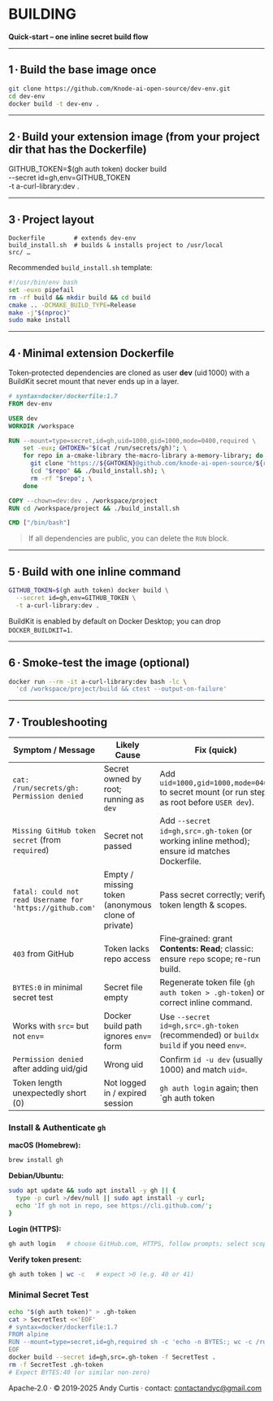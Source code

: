 # BUILDING

**Quick‑start – one inline secret build flow**

---

## 1 · Build the base image once

```bash
git clone https://github.com/Knode-ai-open-source/dev-env.git
cd dev-env
docker build -t dev-env .
```
---

## 2 · Build your extension image (from your project dir that has the Dockerfile)
GITHUB_TOKEN=$(gh auth token) docker build \
--secret id=gh,env=GITHUB_TOKEN \
-t a-curl-library:dev .

---

## 3 · Project layout

```
Dockerfile        # extends dev-env
build_install.sh  # builds & installs project to /usr/local
src/ …
```

Recommended `build_install.sh` template:

```bash
#!/usr/bin/env bash
set -euxo pipefail
rm -rf build && mkdir build && cd build
cmake .. -DCMAKE_BUILD_TYPE=Release
make -j"$(nproc)"
sudo make install
```

---

## 4 · Minimal extension **Dockerfile**

Token‑protected dependencies are cloned as user **dev** (uid 1000) with a BuildKit secret mount that never ends up in a layer.

```dockerfile
# syntax=docker/dockerfile:1.7
FROM dev-env

USER dev
WORKDIR /workspace

RUN --mount=type=secret,id=gh,uid=1000,gid=1000,mode=0400,required \
    set -eux; GHTOKEN="$(cat /run/secrets/gh)"; \
    for repo in a-cmake-library the-macro-library a-memory-library; do \
      git clone "https://${GHTOKEN}@github.com/knode-ai-open-source/${repo}.git" "$repo"; \
      (cd "$repo" && ./build_install.sh); \
      rm -rf "$repo"; \
    done

COPY --chown=dev:dev . /workspace/project
RUN cd /workspace/project && ./build_install.sh

CMD ["/bin/bash"]
```

> If all dependencies are public, you can delete the `RUN` block.

---

## 5 · Build with **one inline command**

```bash
GITHUB_TOKEN=$(gh auth token) docker build \
  --secret id=gh,env=GITHUB_TOKEN \
  -t a-curl-library:dev .
```

BuildKit is enabled by default on Docker Desktop; you can drop `DOCKER_BUILDKIT=1`.

---

## 6 · Smoke‑test the image (optional)

```bash
docker run --rm -it a-curl-library:dev bash -lc \
  'cd /workspace/project/build && ctest --output-on-failure'
```

---

## 7 · Troubleshooting

| Symptom / Message                                         | Likely Cause                                       | Fix (quick)                                                                                  |
| --------------------------------------------------------- | -------------------------------------------------- | -------------------------------------------------------------------------------------------- |
| `cat: /run/secrets/gh: Permission denied`                 | Secret owned by root; running as `dev`             | Add `uid=1000,gid=1000,mode=0400` to secret mount (or run step as root before `USER dev`).   |
| `Missing GitHub token secret` (from `required`)           | Secret not passed                                  | Add `--secret id=gh,src=.gh-token` (or working inline method); ensure id matches Dockerfile. |
| `fatal: could not read Username for 'https://github.com'` | Empty / missing token (anonymous clone of private) | Pass secret correctly; verify token length & scopes.                                         |
| `403` from GitHub                                         | Token lacks repo access                            | Fine‑grained: grant **Contents: Read**; classic: ensure `repo` scope; re-run build.          |
| `BYTES:0` in minimal secret test                          | Secret file empty                                  | Regenerate token file (`gh auth token > .gh-token`) or correct inline command.               |
| Works with `src=` but not `env=`                          | Docker build path ignores `env=` form              | Use `--secret id=gh,src=.gh-token` (recommended) or `buildx build` if you need `env=`.       |
| `Permission denied` after adding uid/gid                  | Wrong uid                                          | Confirm `id -u dev` (usually 1000) and match `uid=`.                                         |
| Token length unexpectedly short (0)                       | Not logged in / expired session                    | `gh auth login` again; then `gh auth token | wc -c` (expect >0).                               |

### Install & Authenticate `gh`

**macOS (Homebrew):**
```bash
brew install gh
````

**Debian/Ubuntu:**

```bash
sudo apt update && sudo apt install -y gh || {
  type -p curl >/dev/null || sudo apt install -y curl;
  echo 'If gh not in repo, see https://cli.github.com/';
}
```

**Login (HTTPS):**

```bash
gh auth login   # choose GitHub.com, HTTPS, follow prompts; select scopes
```

**Verify token present:**

```bash
gh auth token | wc -c   # expect >0 (e.g. 40 or 41)
```

### Minimal Secret Test

```bash
echo "$(gh auth token)" > .gh-token
cat > SecretTest <<'EOF'
# syntax=docker/dockerfile:1.7
FROM alpine
RUN --mount=type=secret,id=gh,required sh -c 'echo -n BYTES:; wc -c /run/secrets/gh'
EOF
docker build --secret id=gh,src=.gh-token -f SecretTest .
rm -f SecretTest .gh-token
# Expect BYTES:40 (or similar non-zero)
```

Apache‑2.0 · © 2019‑2025 Andy Curtis · contact: [contactandyc@gmail.com](mailto:contactandyc@gmail.com)

